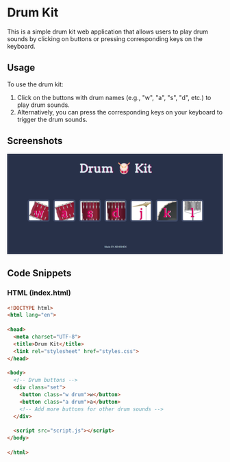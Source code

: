 # Drum Kit

This is a simple drum kit web application that allows users to play drum sounds by clicking on buttons or pressing corresponding keys on the keyboard.

## Usage

To use the drum kit:
1. Click on the buttons with drum names (e.g., "w", "a", "s", "d", etc.) to play drum sounds.
2. Alternatively, you can press the corresponding keys on your keyboard to trigger the drum sounds.

## Screenshots

![Drum Kit Screenshot](screenshot.png)

## Code Snippets

### HTML (index.html)

```html
<!DOCTYPE html>
<html lang="en">

<head>
  <meta charset="UTF-8">
  <title>Drum Kit</title>
  <link rel="stylesheet" href="styles.css">
</head>

<body>
  <!-- Drum buttons -->
  <div class="set">
    <button class="w drum">w</button>
    <button class="a drum">a</button>
    <!-- Add more buttons for other drum sounds -->
  </div>

  <script src="script.js"></script>
</body>

</html>
